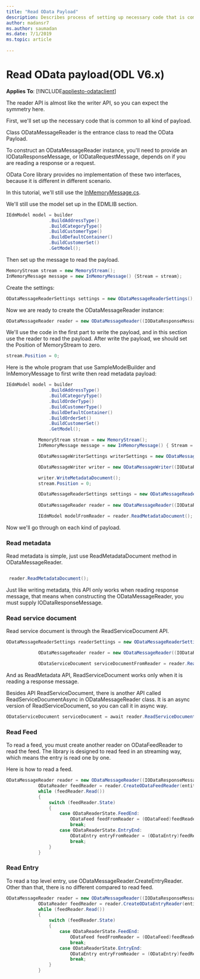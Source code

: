 ```yaml
---
title: "Read OData Payload"
description: Describes process of setting up necessary code that is common to all kinds of payload.
author: madansr7
ms.author: saumadan
ms.date: 7/1/2019
ms.topic: article
 
---
```

# Read OData payload(ODL V6.x)
**Applies To**: [!INCLUDE[appliesto-odataclient](../../includes/appliesto-odatalib-v6.md)]


The reader API is almost like the writer API, so you can expect the symmetry here.

First, we'll set up the necessary code that is common to all kind of payload.

Class ODataMessageReader is the entrance class to read the OData Payload.

To construct an ODataMessageReader instance, you'll need to provide an IODataResponseMessage, or IODataRequestMessage, depends on if you are reading a response or a request. 

OData Core library provides no implementation of these two interfaces, because it is different in different scenario.

In this tutorial, we'll still use the [InMemoryMessage.cs](https://github.com/OData/odata.net/blob/master/test/FunctionalTests/Microsoft.OData.Core.Tests/InMemoryMessage.cs).

We'll still use the model set up in the EDMLIB section.

```c#
IEdmModel model = builder
                .BuildAddressType()
                .BuildCategoryType()
                .BuildCustomerType()
                .BuildDefaultContainer()
                .BuildCustomerSet()
                .GetModel();
```

Then set up the message to read the payload.

```c#
MemoryStream stream = new MemoryStream();
InMemoryMessage message = new InMemoryMessage() {Stream = stream};
```

Create the settings:

```c#
ODataMessageReaderSettings settings = new ODataMessageReaderSettings();
```

Now we are ready to create the ODataMessageReader instance:

```c#
ODataMessageReader reader = new ODataMessageReader((IODataResponseMessage) message, settings);
```

We'll use the code in the first part to write the payload, and in this section use the reader to read the payload. After write the payload, we should set the Position of MemoryStream to zero.

```c#
stream.Position = 0;
```

Here is the whole program that use SampleModelBuilder and InMemoryMessage to first write then read metadata payload:

```c#
IEdmModel model = builder
                .BuildAddressType()
                .BuildCategoryType()
                .BuildOrderType()
                .BuildCustomerType()
                .BuildDefaultContainer()
                .BuildOrderSet()
                .BuildCustomerSet()
                .GetModel();

            MemoryStream stream = new MemoryStream();
            InMemoryMessage message = new InMemoryMessage() { Stream = stream };

            ODataMessageWriterSettings writerSettings = new ODataMessageWriterSettings();

            ODataMessageWriter writer = new ODataMessageWriter((IODataResponseMessage)message, writerSettings, model);

            writer.WriteMetadataDocument();
            stream.Position = 0;

            ODataMessageReaderSettings settings = new ODataMessageReaderSettings();
            
            ODataMessageReader reader = new ODataMessageReader((IODataResponseMessage)message, settings);

            IEdmModel modelFromReader = reader.ReadMetadataDocument();
```

Now we'll go through on each kind of payload.

### Read metadata
Read metadata is simple, just use ReadMetadataDocument method in ODataMessageReader.


```c#

 reader.ReadMetadataDocument();
```

Just like writing metadata, this API only works when reading response message, that means when constructing the ODataMessageReader, you must supply IODataResponseMessage.

### Read service document
Read service document is through the ReadServiceDocument API.



```c#
ODataMessageReaderSettings readerSettings = new ODataMessageReaderSettings();

            ODataMessageReader reader = new ODataMessageReader((IODataResponseMessage)message, readerSettings, model);

            ODataServiceDocument serviceDocumentFromReader = reader.ReadServiceDocument();
```

And as ReadMetadata API, ReadServiceDocument works only when it is reading a response message.

Besides API ReadServiceDocument, there is another API called ReadServiceDocumentAsync in ODataMessageReader class. It is an async version of ReadServiceDocument, so you can call it in async way.


```c#
ODataServiceDocument serviceDocument = await reader.ReadServiceDocumentAsync();
```

### Read Feed
To read a feed, you must create another reader on ODataFeedReader to read the feed. The library is designed to read feed in an streaming way, which means the entry is read one by one. 

Here is how to read a feed.

```c#
ODataMessageReader reader = new ODataMessageReader((IODataResponseMessage)message, readerSettings, model);
            ODataReader feedReader = reader.CreateODataFeedReader(entitySet, entitySet.EntityType());
            while (feedReader.Read())
            {
                switch (feedReader.State)
                {
                    case ODataReaderState.FeedEnd:
                        ODataFeed feedFromReader = (ODataFeed)feedReader.Item;
                        break;
                    case ODataReaderState.EntryEnd:
                        ODataEntry entryFromReader = (ODataEntry)feedReader.Item;
                        break;
                }
            }
```

### Read Entry
To read a top level entry, use ODataMessageReader.CreateEntryReader.
Other than that, there is no different compared to read feed.

```c#
ODataMessageReader reader = new ODataMessageReader((IODataResponseMessage)message, readerSettings, model);
            ODataReader feedReader = reader.CreateODataEntryReader(entitySet, entitySet.EntityType());
            while (feedReader.Read())
            {
                switch (feedReader.State)
                {
                    case ODataReaderState.FeedEnd:
                        ODataFeed feedFromReader = (ODataFeed)feedReader.Item;
                        break;
                    case ODataReaderState.EntryEnd:
                        ODataEntry entryFromReader = (ODataEntry)feedReader.Item;
                        break;
                }
            }
```